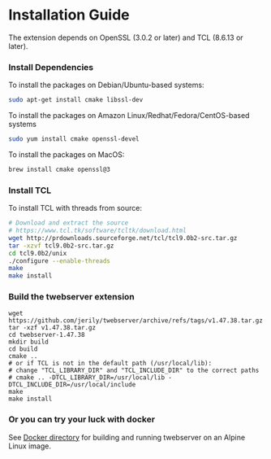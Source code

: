 # Installation Guide

The extension depends on OpenSSL (3.0.2 or later) and TCL (8.6.13 or later).

### Install Dependencies

To install the packages on Debian/Ubuntu-based systems:
```bash
sudo apt-get install cmake libssl-dev
```

To install the packages on Amazon Linux/Redhat/Fedora/CentOS-based systems
```bash
sudo yum install cmake openssl-devel
```

To install the packages on MacOS:
```bash
brew install cmake openssl@3
```

### Install TCL

To install TCL with threads from source:
```bash
# Download and extract the source
# https://www.tcl.tk/software/tcltk/download.html
wget http://prdownloads.sourceforge.net/tcl/tcl9.0b2-src.tar.gz
tar -xzvf tcl9.0b2-src.tar.gz
cd tcl9.0b2/unix
./configure --enable-threads
make
make install
```

### Build the twebserver extension
```
wget https://github.com/jerily/twebserver/archive/refs/tags/v1.47.38.tar.gz
tar -xzf v1.47.38.tar.gz
cd twebserver-1.47.38
mkdir build
cd build
cmake ..
# or if TCL is not in the default path (/usr/local/lib):
# change "TCL_LIBRARY_DIR" and "TCL_INCLUDE_DIR" to the correct paths
# cmake .. -DTCL_LIBRARY_DIR=/usr/local/lib -DTCL_INCLUDE_DIR=/usr/local/include
make
make install
```

### Or you can try your luck with docker

See [Docker directory](../docker/) for building and running twebserver on an Alpine Linux image.